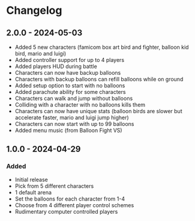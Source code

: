 # Changelog

## 2.0.0 - 2024-05-03

- Added 5 new characters (famicom box art bird and fighter, balloon kid bird, mario and luigi)
- Added controller support for up to 4 players
- Added players HUD during battle
- Characters can now have backup balloons
- Characters with backup balloons can refill balloons while on ground
- Added setup option to start with no balloons
- Added parachute ability for some characters
- Characters can walk and jump without balloons
- Colliding with a character with no balloons kills them
- Characters can now have unique stats (balloon birds are slower but accelerate faster, mario and luigi jump higher)
- Characters can now start with up to 99 balloons
- Added menu music (from Balloon Fight VS)

## 1.0.0 - 2024-04-29

### Added

- Initial release
- Pick from 5 different characters
- 1 default arena
- Set the balloons for each character from 1-4
- Choose from 4 different player control schemes
- Rudimentary computer controlled players